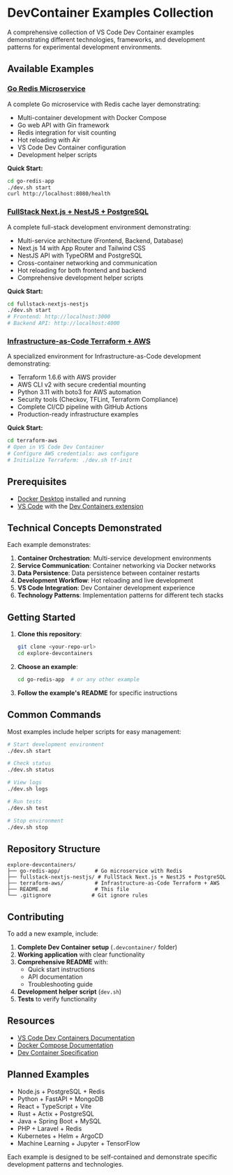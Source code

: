 # DevContainer Examples Collection

A comprehensive collection of VS Code Dev Container examples demonstrating different technologies, frameworks, and development patterns for experimental development environments.

## Available Examples

### [Go Redis Microservice](./go-redis-app/)
A complete Go microservice with Redis cache layer demonstrating:
- Multi-container development with Docker Compose
- Go web API with Gin framework
- Redis integration for visit counting
- Hot reloading with Air
- VS Code Dev Container configuration
- Development helper scripts

**Quick Start:**
```bash
cd go-redis-app
./dev.sh start
curl http://localhost:8080/health
```

### [FullStack Next.js + NestJS + PostgreSQL](./fullstack-nextjs-nestjs/)
A complete full-stack development environment demonstrating:
- Multi-service architecture (Frontend, Backend, Database)
- Next.js 14 with App Router and Tailwind CSS
- NestJS API with TypeORM and PostgreSQL
- Cross-container networking and communication
- Hot reloading for both frontend and backend
- Comprehensive development helper scripts

**Quick Start:**
```bash
cd fullstack-nextjs-nestjs
./dev.sh start
# Frontend: http://localhost:3000
# Backend API: http://localhost:4000
```

### [Infrastructure-as-Code Terraform + AWS](./terraform-aws/)
A specialized environment for Infrastructure-as-Code development demonstrating:
- Terraform 1.6.6 with AWS provider
- AWS CLI v2 with secure credential mounting
- Python 3.11 with boto3 for AWS automation
- Security tools (Checkov, TFLint, Terraform Compliance)
- Complete CI/CD pipeline with GitHub Actions
- Production-ready infrastructure examples

**Quick Start:**
```bash
cd terraform-aws
# Open in VS Code Dev Container
# Configure AWS credentials: aws configure
# Initialize Terraform: ./dev.sh tf-init
```

## Prerequisites

- [Docker Desktop](https://www.docker.com/products/docker-desktop/) installed and running
- [VS Code](https://code.visualstudio.com/) with the [Dev Containers extension](https://marketplace.visualstudio.com/items?itemName=ms-vscode-remote.remote-containers)

## Technical Concepts Demonstrated

Each example demonstrates:

1. **Container Orchestration**: Multi-service development environments
2. **Service Communication**: Container networking via Docker networks
3. **Data Persistence**: Data persistence between container restarts
4. **Development Workflow**: Hot reloading and live development
5. **VS Code Integration**: Dev Container development experience
6. **Technology Patterns**: Implementation patterns for different tech stacks

## Getting Started

1. **Clone this repository**:
   ```bash
   git clone <your-repo-url>
   cd explore-devcontainers
   ```

2. **Choose an example**:
   ```bash
   cd go-redis-app  # or any other example
   ```

3. **Follow the example's README** for specific instructions

## Common Commands

Most examples include helper scripts for easy management:

```bash
# Start development environment
./dev.sh start

# Check status
./dev.sh status

# View logs
./dev.sh logs

# Run tests
./dev.sh test

# Stop environment
./dev.sh stop
```

## Repository Structure

```
explore-devcontainers/
├── go-redis-app/           # Go microservice with Redis
├── fullstack-nextjs-nestjs/ # FullStack Next.js + NestJS + PostgreSQL
├── terraform-aws/          # Infrastructure-as-Code Terraform + AWS
├── README.md               # This file
└── .gitignore             # Git ignore rules
```

## Contributing

To add a new example, include:

1. **Complete Dev Container setup** (`.devcontainer/` folder)
2. **Working application** with clear functionality
3. **Comprehensive README** with:
   - Quick start instructions
   - API documentation
   - Troubleshooting guide
4. **Development helper script** (`dev.sh`)
5. **Tests** to verify functionality

## Resources

- [VS Code Dev Containers Documentation](https://code.visualstudio.com/docs/remote/containers)
- [Docker Compose Documentation](https://docs.docker.com/compose/)
- [Dev Container Specification](https://containers.dev/)

## Planned Examples

- Node.js + PostgreSQL + Redis
- Python + FastAPI + MongoDB
- React + TypeScript + Vite
- Rust + Actix + PostgreSQL
- Java + Spring Boot + MySQL
- PHP + Laravel + Redis
- Kubernetes + Helm + ArgoCD
- Machine Learning + Jupyter + TensorFlow

Each example is designed to be self-contained and demonstrate specific development patterns and technologies.
